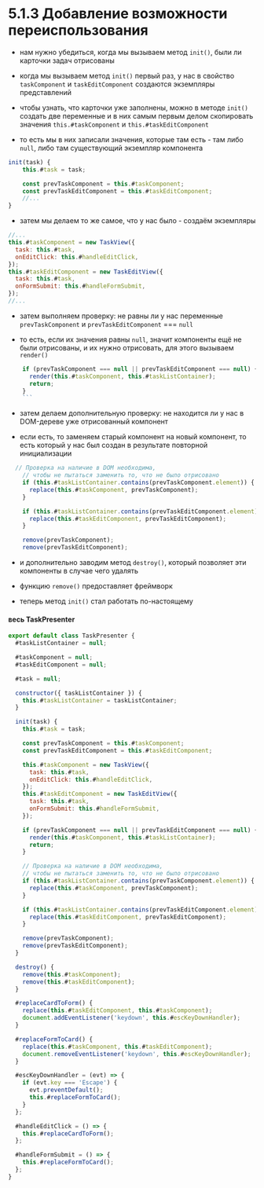 # 5.1.3 Добавление возможности переиспользования

- нам нужно убедиться, когда мы вызываем метод `init()`, были ли карточки задач отрисованы

- когда мы вызываем метод `init()` первый раз, у нас в свойство `taskComponent` и `taskEditComponent` создаются экземпляры представлений

- чтобы узнать, что карточки уже заполнены, можно в методе `init()` создать две переменные и в них самым первым делом скопировать значения `this.#taskComponent` и `this.#taskEditComponent`

- то есть мы в них записали значения, которые там есть - там либо `null`, либо там существующий экземпляр компонента

```js
init(task) {
    this.#task = task;

    const prevTaskComponent = this.#taskComponent;
    const prevTaskEditComponent = this.#taskEditComponent;
    //...
}
```

- затем мы делаем то же самое, что у нас было - создаём экземпляры

```js
//...
this.#taskComponent = new TaskView({
  task: this.#task,
  onEditClick: this.#handleEditClick,
});
this.#taskEditComponent = new TaskEditView({
  task: this.#task,
  onFormSubmit: this.#handleFormSubmit,
});
//...
```

- затем выполняем проверку: не равны ли у нас переменные `prevTaskComponent` и `prevTaskEditComponent` === `null`

- то есть, если их значения равны `null`, значит компоненты ещё не были отрисованы, и их нужно отрисовать, для этого вызываем `render()`

````js
    if (prevTaskComponent === null || prevTaskEditComponent === null) {
      render(this.#taskComponent, this.#taskListContainer);
      return;
    }
    ```
````

- затем делаем дополнительную проверку: не находится ли у нас в DOM-дереве уже отрисованный компонент

- если есть, то заменяем старый компонент на новый компонент, то есть который у нас был создан в результате повторной инициализации

````js
  // Проверка на наличие в DOM необходима,
    // чтобы не пытаться заменить то, что не было отрисовано
    if (this.#taskListContainer.contains(prevTaskComponent.element)) {
      replace(this.#taskComponent, prevTaskComponent);
    }

    if (this.#taskListContainer.contains(prevTaskEditComponent.element)) {
      replace(this.#taskEditComponent, prevTaskEditComponent);
    }

    remove(prevTaskComponent);
    remove(prevTaskEditComponent);
````

- и дополнительно заводим метод `destroy()`, который позволяет эти компоненты в случае чего удалять

- функцию `remove()` предоставляет фреймворк

- теперь метод `init()` стал работать по-настоящему

#### весь TaskPresenter

```js
export default class TaskPresenter {
  #taskListContainer = null;

  #taskComponent = null;
  #taskEditComponent = null;

  #task = null;

  constructor({ taskListContainer }) {
    this.#taskListContainer = taskListContainer;
  }

  init(task) {
    this.#task = task;

    const prevTaskComponent = this.#taskComponent;
    const prevTaskEditComponent = this.#taskEditComponent;

    this.#taskComponent = new TaskView({
      task: this.#task,
      onEditClick: this.#handleEditClick,
    });
    this.#taskEditComponent = new TaskEditView({
      task: this.#task,
      onFormSubmit: this.#handleFormSubmit,
    });

    if (prevTaskComponent === null || prevTaskEditComponent === null) {
      render(this.#taskComponent, this.#taskListContainer);
      return;
    }

    // Проверка на наличие в DOM необходима,
    // чтобы не пытаться заменить то, что не было отрисовано
    if (this.#taskListContainer.contains(prevTaskComponent.element)) {
      replace(this.#taskComponent, prevTaskComponent);
    }

    if (this.#taskListContainer.contains(prevTaskEditComponent.element)) {
      replace(this.#taskEditComponent, prevTaskEditComponent);
    }

    remove(prevTaskComponent);
    remove(prevTaskEditComponent);
  }

  destroy() {
    remove(this.#taskComponent);
    remove(this.#taskEditComponent);
  }

  #replaceCardToForm() {
    replace(this.#taskEditComponent, this.#taskComponent);
    document.addEventListener('keydown', this.#escKeyDownHandler);
  }

  #replaceFormToCard() {
    replace(this.#taskComponent, this.#taskEditComponent);
    document.removeEventListener('keydown', this.#escKeyDownHandler);
  }

  #escKeyDownHandler = (evt) => {
    if (evt.key === 'Escape') {
      evt.preventDefault();
      this.#replaceFormToCard();
    }
  };

  #handleEditClick = () => {
    this.#replaceCardToForm();
  };

  #handleFormSubmit = () => {
    this.#replaceFormToCard();
  };
}
```

